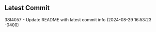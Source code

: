 
## Latest Commit
38f4057 - Update README with latest commit info (2024-08-29 16:53:23 -0400) <Yunxi-Zhou>

